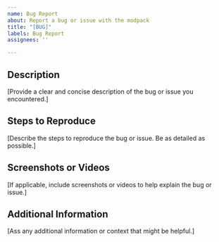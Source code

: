 ```yaml
---
name: Bug Report
about: Report a bug or issue with the modpack
title: "[BUG]"
labels: Bug Report
assignees: ''

---
```


## Description
[Provide a clear and concise description of the bug or issue you encountered.]

## Steps to Reproduce
[Describe the steps to reproduce the bug or issue. Be as detailed as possible.]

## Screenshots or Videos
[If applicable, include screenshots or videos to help explain the bug or issue.]

## Additional Information
[Ass any additional information or context that might be helpful.]
